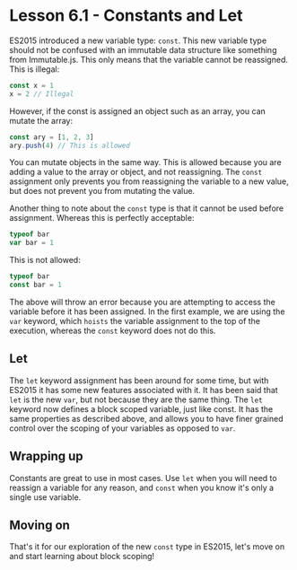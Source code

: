 # Lesson 6.1 - Constants and Let

ES2015 introduced a new variable type: `const`. This new variable type should
not be confused with an immutable data structure like something from Immutable.js.
This only means that the variable cannot be reassigned. This is illegal:

```js
const x = 1
x = 2 // Illegal
```

However, if the const is assigned an object such as an array, you can mutate
the array:

```js
const ary = [1, 2, 3]
ary.push(4) // This is allowed
```

You can mutate objects in the same way. This is allowed because you are adding
a value to the array or object, and not reassigning. The `const` assignment
only prevents you from reassigning the variable to a new value, but does not
prevent you from mutating the value.

Another thing to note about the `const` type is that it cannot be used before
assignment. Whereas this is perfectly acceptable:

```js
typeof bar
var bar = 1
```

This is not allowed:

```js
typeof bar
const bar = 1
```

The above will throw an error because you are attempting to access the variable
before it has been assigned. In the first example, we are using the `var`
keyword, which `hoists` the variable assignment to the top of the execution,
whereas the `const` keyword does not do this.

## Let

The `let` keyword assignment has been around for some time, but with ES2015
it has some new features associated with it. It has been said that `let` is the
new `var`, but not because they are the same thing. The `let` keyword now
defines a block scoped variable, just like const. It has the same properties as
described above, and allows you to have finer grained control over the scoping
of your variables as opposed to `var`.

## Wrapping up

Constants are great to use in most cases. Use `let` when you will need to
reassign a variable for any reason, and `const` when you know it's only a
single use variable.

## Moving on
That's it for our exploration of the new `const` type in ES2015, let's move on
and start learning about block scoping!
